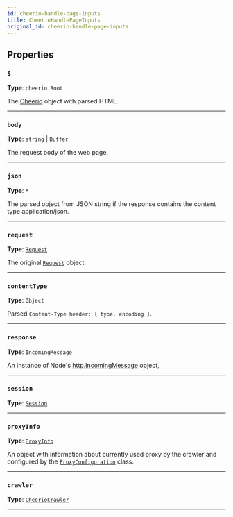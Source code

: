 ```yaml
---
id: cheerio-handle-page-inputs
title: CheerioHandlePageInputs
original_id: cheerio-handle-page-inputs
---
```


<a name="cheeriohandlepageinputs"></a>

## Properties

### `$`

**Type**: `cheerio.Root`

The [Cheerio](https://cheerio.js.org/) object with parsed HTML.

---

### `body`

**Type**: `string` | `Buffer`

The request body of the web page.

---

### `json`

**Type**: `*`

The parsed object from JSON string if the response contains the content type application/json.

---

### `request`

**Type**: [`Request`](../api/request)

The original [`Request`](../api/request) object.

---

### `contentType`

**Type**: `Object`

Parsed `Content-Type header: { type, encoding }`.

---

### `response`

**Type**: `IncomingMessage`

An instance of Node's [http.IncomingMessage](https://nodejs.org/api/http.html#http_class_http_incomingmessage) object,

---

### `session`

**Type**: [`Session`](../api/session)

---

### `proxyInfo`

**Type**: [`ProxyInfo`](../typedefs/proxy-info)

An object with information about currently used proxy by the crawler and configured by the [`ProxyConfiguration`](../api/proxy-configuration) class.

---

### `crawler`

**Type**: [`CheerioCrawler`](../api/cheerio-crawler)

---
